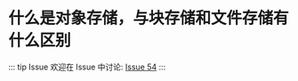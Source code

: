 # 什么是对象存储，与块存储和文件存储有什么区别



::: tip Issue 
 欢迎在 Issue 中讨论: [Issue 54](https://github.com/shfshanyue/Daily-Question/issues/54) 
:::